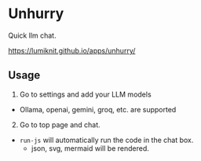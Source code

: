 # Unhurry

Quick llm chat.

https://lumiknit.github.io/apps/unhurry/

## Usage

1. Go to settings and add your LLM models
  - Ollama, openai, gemini, groq, etc. are supported
2. Go to top page and chat.
  - `run-js` will automatically run the code in the chat box.
	- json, svg, mermaid will be rendered.
